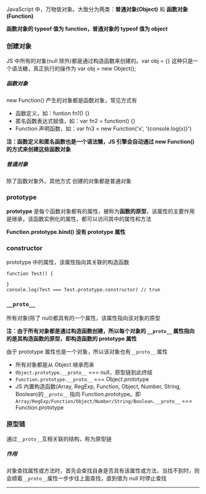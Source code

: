 ##
JavaScript 中，万物皆对象。大致分为两类：**普通对象(Object)** 和 **函数对象(Function)**

**函数对象的 typeof 值为 function，普通对象的 typeof 值为 object**

### 创建对象
JS 中所有的对象(null 除外)都是通过构造函数来创建的。var obj = {} 这种只是一个语法糖，真正执行的操作为 var obj = new Object();

##### 函数对象
new Function() 产生的对象都是函数对象，常见方式有
* 函数定义，如：funtion fn1() {}
* 匿名函数表达式赋值，如：var fn2 = function() {}
* Function 声明函数，如：var fn3 = new Function('x', '{console.log(x)}')

**注：函数定义和匿名函数也是一个语法糖，JS 引擎会自动通过 new Function() 的方式来创建这些函数对象**
##### 普通对象
除了函数对象外，其他方式 创建的对象都是普通对象


### prototype 
**prototype** 是每个函数对象都有的属性，被称为**函数的原型**，该属性的主要作用是继承，该函数实例化的属性，都可以访问其中的属性和方法

**Function.prototype.bind() 没有 prototype 属性**

### constructor
prototype 中的属性，该属性指向其关联的构造函数
```
function Test() {

}
console.log(Test === Test.prototype.constructor) // true
```

### `__proto__`
所有对象(除了 null)都具有的一个属性，该属性指向该对象的原型

**注：由于所有对象都是通过构造函数创建，所以每个对象的 `__proto__` 属性指向的是其构造函数的原型，即构造函数的 prototype 属性**

由于 prototype 属性也是一个对象，所以该对象也有`__proto__` 属性
* 所有对象都是从 Object 继承而来
* `Object.prototype.__proto__` === null，原型链到此终结
* `Function.prototype.__proto__` === Object.prototype
* JS 内置构造函数(Array, RegExp, Function, Object, Number, String, Boolean)的`__proto__` 指向 Function.prototype。即 `Array/RegExp/Function/Object/Number/String/Boolean.__proto__` === Function.prototype


### 原型链
通过`__proto__`互相关联的结构，称为原型链

##### 作用
对象查找属性或方法时，首先会查找自身是否具有该属性或方法，当找不到时，则会顺着`__proto__`属性一步步往上面查找，直到值为 null 时停止查找









------------------------------------------------------------------------------------------------------------

<!-- **JS 中所有对象(null 除外)都是通过构造函数来创建的**




prototype：所有函数都有的内置属性（除了Function.prototype.bind()，该属性指向原型）

`__proto__`：所有对象都有的属性，指向创建该对象的构造函数的prototype属性（实际上这个属性是指向了对象的[[prototype]]内置属性，只是这个属性外部无法访问所以使用`__proto__`来访问）

总结
* Object 是所有对象的爸爸，所有对象都可以通过 __proto__ 找到它
* Function 是所有函数的爸爸，所有函数都可以通过 __proto__ 找到它
* Function.prototype 和 Object.prototype 是两个特殊的对象，他们由引擎来创建
* 除了以上两个特殊对象，其他对象都是通过构造器 new 出来的
* 函数的 prototype 是一个对象，也就是原型
* 对象的 __proto__ 指向原型， __proto__ 将对象和原型连接起来组成了原型链 -->